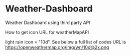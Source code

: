 # Weather-Dashboard
Weather Dashboard using third party API


How to get icon URL for weatherMapAPI

light rain icon = "10d". See below a full list of codes
URL is https://openweathermap.org/img/wn/10d@2x.png
